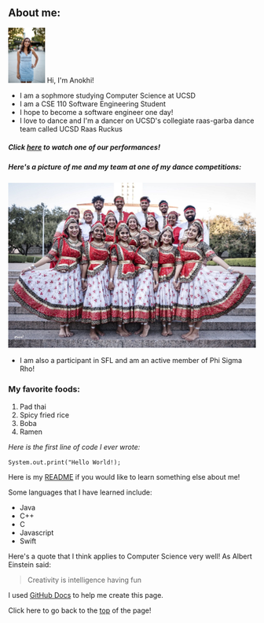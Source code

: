## **About me**:

<img src="IMG_0048.jpg" alt="anokhi" width="75"> Hi, I'm Anokhi!
- I am a sophmore studying Computer Science at UCSD
- I am a CSE 110 Software Engineering Student
- I hope to become a software engineer one day!
- I love to dance and I'm a dancer on UCSD's collegiate raas-garba dance team called UCSD Raas Ruckus
##### *Click [here](https://www.youtube.com/watch?v=IEmuCr9zv6I) to watch one of our performances*! 
##### *Here's a picture of me and my team at one of my dance competitions:* 

![ruckus](Ruckus.jpg)
- I am also a participant in SFL and am an active member of Phi Sigma Rho!

### My favorite foods:
1. Pad thai
2. Spicy fried rice
3. Boba
4. Ramen

*Here is the first line of code I ever wrote:*
```
System.out.print("Hello World!);
```

Here is my [README](https://github.com/anokhimehta/User-Page/blob/main/README.md) if you would like to learn something else about me!

Some languages that I have learned include:
- Java
- C++
- C
- Javascript
- Swift

Here's a quote that I think applies to Computer Science very well!
As Albert Einstein said:
> Creativity is intelligence having fun

I used [GitHub Docs](https://docs.github.com/en/github/writing-on-github/basic-writing-and-formatting-syntax) to help me create this page.

Click here to go back to the [top](#about-me) of the page!
